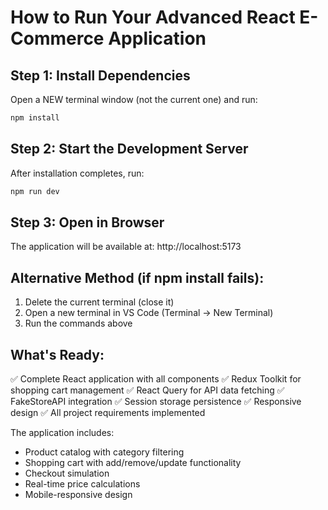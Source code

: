 # How to Run Your Advanced React E-Commerce Application

## Step 1: Install Dependencies
Open a NEW terminal window (not the current one) and run:
```bash
npm install
```

## Step 2: Start the Development Server
After installation completes, run:
```bash
npm run dev
```

## Step 3: Open in Browser
The application will be available at: http://localhost:5173

## Alternative Method (if npm install fails):
1. Delete the current terminal (close it)
2. Open a new terminal in VS Code (Terminal → New Terminal)
3. Run the commands above

## What's Ready:
✅ Complete React application with all components
✅ Redux Toolkit for shopping cart management
✅ React Query for API data fetching
✅ FakeStoreAPI integration
✅ Session storage persistence
✅ Responsive design
✅ All project requirements implemented

The application includes:
- Product catalog with category filtering
- Shopping cart with add/remove/update functionality
- Checkout simulation
- Real-time price calculations
- Mobile-responsive design
